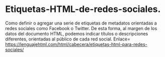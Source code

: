 # Etiquetas-HTML-de-redes-sociales.
Como definir o agregar una serie de etiquetas de metadatos orientadas a redes sociales como Facebook o Twitter.
De esta forma, al margen de los datos del documento HTML, podemos indicar títulos o descripciones diferentes,
orientadas al público de cada red social.
Enlace= https://lenguajehtml.com/html/cabecera/etiquetas-html-para-redes-sociales/
